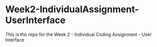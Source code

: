 Week2-IndividualAssignment-UserInterface
========================================

This is the repo for the Week 2 - Individual Coding Assignment - User Interface
